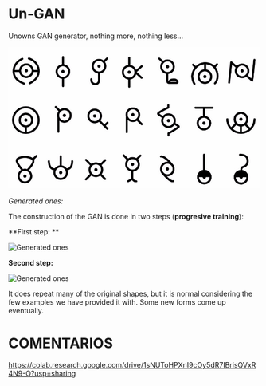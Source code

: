 # Un-GAN
Unowns GAN generator, nothing more, nothing less...


![Real ones](los-unown-desbloquean-medallas-en-pokemon-go_fzez.jpg)



_Generated ones:_  

The construction of the GAN is done in two steps (**progresive training**):  

**First step:  **

![Generated ones](dcgan_unos_mejor2_lowres.gif)

**Second step:**  

![Generated ones](recursos/dcgan_unos_progresive_lowres2.gif)

It does repeat many of the original shapes, but it is normal considering the few examples we have provided it with. Some new forms come up eventually.  

# COMENTARIOS 


https://colab.research.google.com/drive/1sNUToHPXnI9cOy5dR7IBrisQVxR4N9-O?usp=sharing

